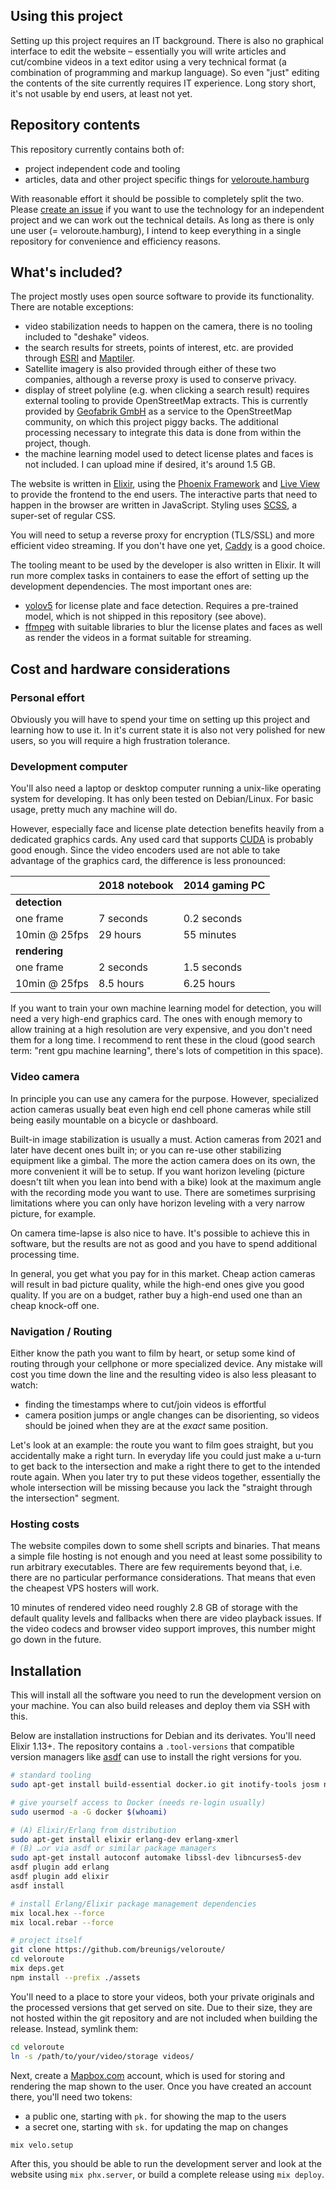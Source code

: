 ## Using this project

Setting up this project requires an IT background. There is also no graphical
interface to edit the website – essentially you will write articles and
cut/combine videos in a text editor using a very technical format (a combination
of programming and markup language). So even "just" editing the contents of the
site currently requires IT experience. Long story short, it's not usable by end
users, at least not yet.

## Repository contents

This repository currently contains both of:
- project independent code and tooling
- articles, data and other project specific things for
  [veloroute.hamburg](https://veloroute.hamburg)

With reasonable effort it should be possible to completely split the two. Please
[create an issue](https://github.com/breunigs/veloroute/issues) if you want to
use the technology for an independent project and we can work out the technical
details. As long as there is only une user (= veloroute.hamburg), I intend to
keep everything in a single repository for convenience and efficiency reasons.

## What's included?

The project mostly uses open source software to provide its functionality. There
are notable exceptions:
- video stabilization needs to happen on the camera, there is no tooling included
  to "deshake" videos.
- the search results for streets, points of interest, etc. are provided through
  [ESRI](https://www.esri.com/en-us/home) and
  [Maptiler](https://www.maptiler.com/).
- Satellite imagery is also provided through either of these two companies,
  although a reverse proxy is used to conserve privacy.
- display of street polyline (e.g. when clicking a search result) requires
  external tooling to provide OpenStreetMap extracts. This is currently provided
  by [Geofabrik GmbH](https://www.geofabrik.de/) as a service to the
  OpenStreetMap community, on which this project piggy backs. The additional
  processing necessary to integrate this data is done from within the project,
  though.
- the machine learning model used to detect license plates and faces is not
  included. I can upload mine if desired, it's around 1.5 GB.

The website is written in [Elixir](https://elixir-lang.org/), using the [Phoenix
Framework](https://www.phoenixframework.org/) and [Live
View](https://github.com/phoenixframework/phoenix_live_view) to provide the
frontend to the end users. The interactive parts that need to happen in the
browser are written in JavaScript. Styling uses
[SCSS](https://sass-lang.com/documentation/syntax), a super-set of regular CSS.

You will need to setup a reverse proxy for encryption (TLS/SSL) and more
efficient video streaming. If you don't have one yet,
[Caddy](https://caddyserver.com/) is a good choice.

The tooling meant to be used by the developer is also written in Elixir. It will
run more complex tasks in containers to ease the effort of setting up the
development dependencies. The most important ones are:
- [yolov5](https://github.com/ultralytics/yolov5) for license plate and face
  detection. Requires a pre-trained model, which is not shipped in this
  repository (see above).
- [ffmpeg](https://ffmpeg.org/) with suitable libraries to blur the license
  plates and faces as well as render the videos in a format suitable for
  streaming.


## Cost and hardware considerations

### Personal effort

Obviously you will have to spend your time on setting up this project and
learning how to use it. In it's current state it is also not very polished for
new users, so you will require a high frustration tolerance.

### Development computer

You'll also need a laptop or desktop computer running a unix-like operating
system for developing. It has only been tested on Debian/Linux. For basic usage,
pretty much any machine will do.

However, especially face and license plate detection benefits heavily from a
dedicated graphics cards. Any used card that supports
[CUDA](https://en.wikipedia.org/wiki/CUDA) is probably good enough. Since the
video encoders used are not able to take advantage of the graphics card, the
difference is less pronounced:

|               | 2018 notebook | 2014 gaming PC |
|---------------|---------------|----------------|
| **detection** |               |                |
| one frame     | 7 seconds     | 0.2 seconds    |
| 10min @ 25fps | 29 hours      | 55 minutes     |
| **rendering** |               |                |
| one frame     | 2 seconds     | 1.5 seconds    |
| 10min @ 25fps | 8.5 hours     | 6.25 hours     |

If you want to train your own machine learning model for detection, you will
need a very high-end graphics card. The ones with enough memory to allow
training at a high resolution are very expensive, and you don't need them for a
long time. I recommend to rent these in the cloud (good search term: "rent gpu
machine learning", there's lots of competition in this space).

### Video camera

In principle you can use any camera for the purpose. However, specialized action
cameras usually beat even high end cell phone cameras while still being easily
mountable on a bicycle or dashboard.

Built-in image stabilization is usually a must. Action cameras from 2021 and
later have decent ones built in; or you can re-use other stabilizing equipment
like a gimbal. The more the action camera does on its own, the more convenient
it will be to setup. If you want horizon leveling (picture doesn't tilt when you
lean into bend with a bike) look at the maximum angle with the recording mode
you want to use. There are sometimes surprising limitations where you can only
have horizon leveling with a very narrow picture, for example.

On camera time-lapse is also nice to have. It's possible to achieve this in
software, but the results are not as good and you have to spend additional
processing time.

In general, you get what you pay for in this market. Cheap action cameras will
result in bad picture quality, while the high-end ones give you good quality. If
you are on a budget, rather buy a high-end used one than an cheap knock-off one.

### Navigation / Routing

Either know the path you want to film by heart, or setup some kind of routing
through your cellphone or more specialized device. Any mistake will cost you
time down the line and the resulting video is also less pleasant to watch:
- finding the timestamps where to cut/join videos is effortful
- camera position jumps or angle changes can be disorienting, so videos should
  be joined when they are at the _exact_ same position.

Let's look at an example: the route you want to film goes straight, but you
accidentally make a right turn. In everyday life you could just make a u-turn to
get back to the intersection and make a right there to get to the intended route
again. When you later try to put these videos together, essentially the whole
intersection will be missing because you lack the "straight through the
intersection" segment.

### Hosting costs

The website compiles down to some shell scripts and binaries. That means a
simple file hosting is not enough and you need at least some possibility to run
arbitrary executables. There are few requirements beyond that, i.e. there are no
particular performance considerations. That means that even the cheapest VPS
hosters will work.

10 minutes of rendered video need roughly 2.8 GB of storage with the default
quality levels and fallbacks when there are video playback issues. If the video
codecs and browser video support improves, this number might go down in the
future.

## Installation

This will install all the software you need to run the development version on
your machine. You can also build releases and deploy them via SSH with this.

Below are installation instructions for Debian and its derivates. You'll need
Elixir 1.13+. The repository contains a `.tool-versions` that compatible version
managers like [asdf](https://asdf-vm.com/) can use to install the right versions
for you.

```bash
# standard tooling
sudo apt-get install build-essential docker.io git inotify-tools josm nodejs npm unzip

# give yourself access to Docker (needs re-login usually)
sudo usermod -a -G docker $(whoami)

# (A) Elixir/Erlang from distribution
sudo apt-get install elixir erlang-dev erlang-xmerl
# (B) …or via asdf or similar package managers
sudo apt-get install autoconf automake libssl-dev libncurses5-dev
asdf plugin add erlang
asdf plugin add elixir
asdf install

# install Erlang/Elixir package management dependencies
mix local.hex --force
mix local.rebar --force

# project itself
git clone https://github.com/breunigs/veloroute/
cd veloroute
mix deps.get
npm install --prefix ./assets
```

You'll need to a place to store your videos, both your private originals and the
processed versions that get served on site. Due to their size, they are not
hosted within the git repository and are not included when building the release.
Instead, symlink them:

```bash
cd veloroute
ln -s /path/to/your/video/storage videos/
```

Next, create a [Mapbox.com](https://account.mapbox.com/) account, which is used
for storing and rendering the map shown to the user. Once you have created an
account there, you'll need two tokens:
- a public one, starting with `pk.` for showing the map to the users
- a secret one, starting with `sk.` for updating the map on changes

```bash
mix velo.setup
```

After this, you should be able to run the development server and look at the
website using `mix phx.server`, or build a complete release using `mix deploy`.
